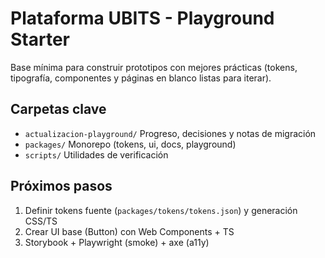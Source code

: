 # Plataforma UBITS - Playground Starter

Base mínima para construir prototipos con mejores prácticas (tokens, tipografía, componentes y páginas en blanco listas para iterar).

## Carpetas clave
- `actualizacion-playground/` Progreso, decisiones y notas de migración
- `packages/` Monorepo (tokens, ui, docs, playground)
- `scripts/` Utilidades de verificación

## Próximos pasos
1. Definir tokens fuente (`packages/tokens/tokens.json`) y generación CSS/TS
2. Crear UI base (Button) con Web Components + TS
3. Storybook + Playwright (smoke) + axe (a11y)

